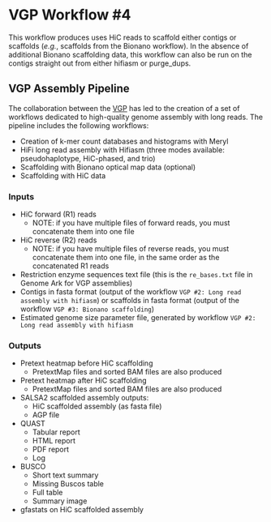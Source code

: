# VGP Workflow #4

This workflow produces uses HiC reads to scaffold either contigs or scaffolds (*e.g.*, scaffolds from the Bionano workflow). In the absence of additional Bionano scaffolding data, this workflow can also be run on the contigs straight out from either hifiasm or purge_dups. 

## VGP Assembly Pipeline

The collaboration between the [VGP](https://vertebrategenomesproject.org/) has led to the creation of a set of workflows dedicated to high-quality genome assembly with long reads. The pipeline includes the following workflows:
-   Creation of k-mer count databases and histograms with Meryl
-   HiFi long read assembly with Hifiasm (three modes available: pseudohaplotype, HiC-phased, and trio)
-   Scaffolding with Bionano optical map data (optional)
-   Scaffolding with HiC data


### Inputs

-   HiC forward (R1) reads
    -   NOTE: if you have multiple files of forward reads, you must concatenate them into one file
-   HiC reverse (R2) reads
    -   NOTE: if you have multiple files of reverse reads, you must concatenate them into one file, in the same order as the concatenated R1 reads
-   Restriction enzyme sequences text file (this is the `re_bases.txt` file in Genome Ark for VGP assemblies)
-   Contigs in fasta format (output of the workflow `VGP #2: Long read assembly with hifiasm`) or scaffolds in fasta format (output of the workflow `VGP #3: Bionano scaffolding`)
-   Estimated genome size parameter file, generated by workflow `VGP #2: Long read assembly with hifiasm`

### Outputs

-   Pretext heatmap before HiC scaffolding
    -   PretextMap files and sorted BAM files are also produced
-   Pretext heatmap after HiC scaffolding
    -   PretextMap files and sorted BAM files are also produced
-   SALSA2 scaffolded assembly outputs:
    -   HiC scaffolded assembly (as fasta file)
    -   AGP file
-   QUAST
    -   Tabular report
    -   HTML report
    -   PDF report
    -   Log
-   BUSCO
    -   Short text summary
    -   Missing Buscos table
    -   Full table
    -   Summary image
-   gfastats on HiC scaffolded assembly
